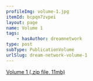 ```yaml
---
profileImg: volume-1.jpg
itemId: bcpqn7zvpei
layout: page
name: Volume 1
tags:
    - hasAuthor: dreamnetwork
type: post
subType: PublicationVolume
urlSlug: dream-network-volume-1
---
```


<a href="../files/Volume_1.zip" download>Volume 1 (.zip file, 11mb)</a>
